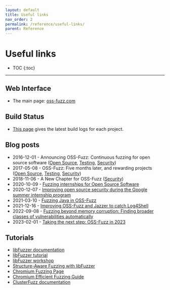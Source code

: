 ```yaml
---
layout: default
title: Useful links
nav_order: 2
permalink: /reference/useful-links/
parent: Reference
---
```


# Useful links

- TOC
{:toc}
---

## Web Interface

* The main page: [oss-fuzz.com](https://oss-fuzz.com)

## Build Status

* [This page](https://oss-fuzz-build-logs.storage.googleapis.com/index.html)
  gives the latest build logs for each project.

## Blog posts

* 2016-12-01 - Announcing OSS-Fuzz: Continuous fuzzing for open source software
([Open Source](https://opensource.googleblog.com/2016/12/announcing-oss-fuzz-continuous-fuzzing.html),
[Testing](https://testing.googleblog.com/2016/12/announcing-oss-fuzz-continuous-fuzzing.html),
[Security](https://security.googleblog.com/2016/12/announcing-oss-fuzz-continuous-fuzzing.html))
* 2017-05-08 - OSS-Fuzz: Five months later, and rewarding projects
([Open Source](https://opensource.googleblog.com/2017/05/oss-fuzz-five-months-later-and.html),
[Testing](https://testing.googleblog.com/2017/05/oss-fuzz-five-months-later-and.html),
[Security](https://security.googleblog.com/2017/05/oss-fuzz-five-months-later-and.html))
* 2018-11-06 - A New Chapter for OSS-Fuzz
([Security](https://security.googleblog.com/2018/11/a-new-chapter-for-oss-fuzz.html))
* 2020-10-09 - [Fuzzing internships for Open Source Software](https://security.googleblog.com/2020/10/fuzzing-internships-for-open-source.html)
* 2020-12-07 - [Improving open source security during the Google summer internship program](https://security.googleblog.com/2020/12/improving-open-source-security-during.html)
* 2021-03-10 - [Fuzzing Java in OSS-Fuzz](https://security.googleblog.com/2021/03/fuzzing-java-in-oss-fuzz.html)
* 2021-12-16 - [Improving OSS-Fuzz and Jazzer to catch Log4Shell](https://security.googleblog.com/2021/12/improving-oss-fuzz-and-jazzer-to-catch.html)
* 2022-09-08 - [Fuzzing beyond memory corruption: Finding broader classes of vulnerabilities automatically](https://security.googleblog.com/2022/09/fuzzing-beyond-memory-corruption.html)
* 2023-02-01 - [Taking the next step: OSS-Fuzz in 2023](https://security.googleblog.com/2023/02/taking-next-step-oss-fuzz-in-2023.html)

## Tutorials

* [libFuzzer documentation](https://llvm.org/docs/LibFuzzer.html)
* [libFuzzer tutorial](https://github.com/google/fuzzing/blob/master/tutorial/libFuzzerTutorial.md)
* [libFuzzer workshop](https://github.com/Dor1s/libfuzzer-workshop)
* [Structure-Aware Fuzzing with libFuzzer](https://github.com/google/fuzzer-test-suite/blob/master/tutorial/structure-aware-fuzzing.md)
* [Chromium Fuzzing Page](https://chromium.googlesource.com/chromium/src/testing/libfuzzer/)
* [Chromium Efficient Fuzzing Guide](https://chromium.googlesource.com/chromium/src/testing/libfuzzer/+/HEAD/efficient_fuzzing.md)
* [ClusterFuzz documentation](https://google.github.io/clusterfuzz/)